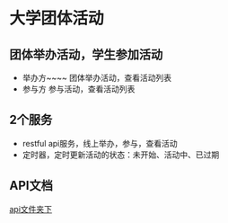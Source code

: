 # 大学团体活动

## 团体举办活动，学生参加活动

- 举办方~~~~
  团体举办活动，查看活动列表
- 参与方
  参与活动，查看活动列表

## 2个服务

- restful api服务，线上举办，参与，查看活动
- 定时器，定时更新活动的状态：未开始、活动中、已过期

## API文档

[api文件夹下](https://github.com/danceyoung/paper-code/blob/master/example/groupevent/api/apidoc.md)
